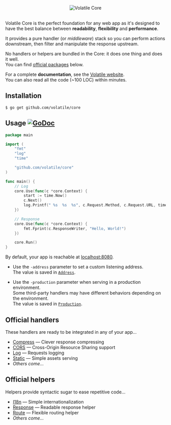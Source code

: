 <p align="center"><img src="http://volatile.whitedevops.com/images/repositories/core/logo.png" alt="Volatile Core" title="Volatile Core"><br><br></p>

Volatile Core is the perfect foundation for any web app as it's designed to have the best balance between **readability**, **flexibility** and **performance**.  

It provides a pure handler (or *middleware*) stack so you can perform actions downstream, then filter and manipulate the response upstream.

No handlers or helpers are bundled in the Core: it does one thing and does it well.  
You can find [official packages](#official-handlers) below.

For a complete **documentation**, see the [Volatile website](http://volatile.whitedevops.com).  
You can also read all the code (~100 LOC) within minutes.

## Installation

```Shell
$ go get github.com/volatile/core
```

## Usage [![GoDoc](https://godoc.org/github.com/volatile/core?status.svg)](https://godoc.org/github.com/volatile/core)

```Go
package main

import (
	"fmt"
	"log"
	"time"

	"github.com/volatile/core"
)

func main() {
	// Log
	core.Use(func(c *core.Context) {
		start := time.Now()
		c.Next()
		log.Printf(" %s  %s  %s", c.Request.Method, c.Request.URL, time.Since(start))
	})

	// Response
	core.Use(func(c *core.Context) {
		fmt.Fprint(c.ResponseWriter, "Hello, World!")
	})

	core.Run()
}
```

By default, your app is reachable at [localhost:8080](http://localhost:8080).

- Use the `-address` parameter to set a custom listening address.  
  The value is saved in [`Address`](https://godoc.org/github.com/volatile/core#Address).

- Use the `-production` parameter when serving in a production environment.  
  Some third-party handlers may have different behaviors depending on the environment.  
  The value is saved in [`Production`](https://godoc.org/github.com/volatile/core#Production).

## Official handlers

These handlers are ready to be integrated in any of your app…

- [Compress](https://github.com/volatile/compress) — Clever response compressing
- [CORS](https://github.com/volatile/cors) — Cross-Origin Resource Sharing support
- [Log](https://github.com/volatile/log) — Requests logging
- [Static](https://github.com/volatile/static) — Simple assets serving
- *Others come…*

## Official helpers

Helpers provide syntactic sugar to ease repetitive code…

- [I18n](https://github.com/volatile/i18n) — Simple internationalization
- [Response](https://github.com/volatile/response) — Readable response helper
- [Route](https://github.com/volatile/route) — Flexible routing helper
- *Others come…*
